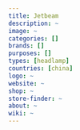 ```yaml
---
title: Jetbeam
description: ~
image: ~
categories: []
brands: []
purposes: []
types: [headlamp]
countries: [china]
logo: ~
website: ~
shop: ~
store-finder: ~
about: ~
wiki: ~
---
```

